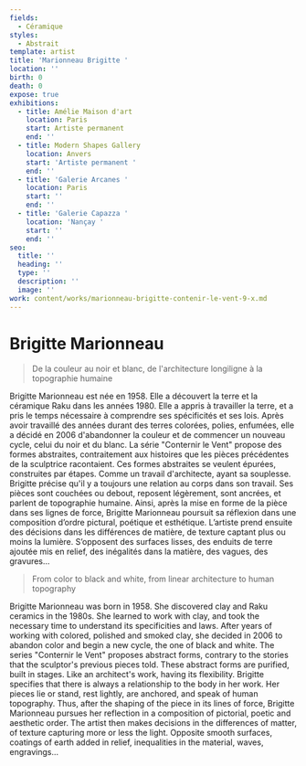 ```yaml
---
fields:
  - Céramique
styles:
  - Abstrait
template: artist
title: 'Marionneau Brigitte '
location: ''
birth: 0
death: 0
expose: true
exhibitions:
  - title: Amélie Maison d'art
    location: Paris
    start: Artiste permanent
    end: ''
  - title: Modern Shapes Gallery
    location: Anvers
    start: 'Artiste permanent '
    end: ''
  - title: 'Galerie Arcanes '
    location: Paris
    start: ''
    end: ''
  - title: 'Galerie Capazza '
    location: 'Nançay '
    start: ''
    end: ''
seo:
  title: ''
  heading: ''
  type: ''
  description: ''
  image: ''
work: content/works/marionneau-brigitte-contenir-le-vent-9-x.md
---
```

# Brigitte Marionneau

> De la couleur au noir et blanc, de l'architecture longiligne à la topographie humaine

Brigitte Marionneau est née en 1958. Elle a découvert la terre et la céramique Raku dans les années 1980. Elle a appris à travailler la terre, et a pris le temps nécessaire à comprendre ses spécificités et ses lois.  Après avoir travaillé des années durant des terres colorées, polies, enfumées, elle a décidé en 2006 d'abandonner la couleur et de commencer un nouveau cycle, celui du noir et du blanc. La série "Conternir le Vent" propose des formes abstraites, contraitement aux histoires que les pièces précédentes de la sculptrice racontaient. Ces formes abstraites se veulent épurées, construites par étapes. Comme un travail d'architecte, ayant sa souplesse. Brigitte précise qu'il y a toujours une relation au corps dans son travail. Ses pièces sont couchées ou debout, reposent légèrement, sont ancrées, et parlent de topographie humaine. Ainsi, après la mise en forme de la pièce dans ses lignes de force, Brigitte Marionneau poursuit sa réflexion dans une composition d’ordre pictural, poétique et esthétique. L’artiste prend ensuite des décisions dans les différences de matière, de texture captant plus ou moins la lumière. S’opposent des surfaces lisses, des enduits de terre ajoutée mis en relief, des inégalités dans la matière, des vagues, des gravures…

> From color to black and white, from linear architecture to human topography

Brigitte Marionneau was born in 1958. She discovered clay and Raku ceramics in the 1980s. She learned to work with clay, and took the necessary time to understand its specificities and laws.  After years of working with colored, polished and smoked clay, she decided in 2006 to abandon color and begin a new cycle, the one of black and white. The series "Conternir le Vent" proposes abstract forms, contrary to the stories that the sculptor's previous pieces told. These abstract forms are purified, built in stages. Like an architect's work, having its flexibility. Brigitte specifies that there is always a relationship to the body in her work. Her pieces lie or stand, rest lightly, are anchored, and speak of human topography. Thus, after the shaping of the piece in its lines of force, Brigitte Marionneau pursues her reflection in a composition of pictorial, poetic and aesthetic order. The artist then makes decisions in the differences of matter, of texture capturing more or less the light. Opposite smooth surfaces, coatings of earth added in relief, inequalities in the material, waves, engravings...
